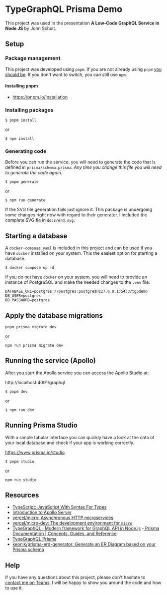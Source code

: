 # TypeGraphQL Prisma Demo

This project was used in the presentation **A Low-Code GraphQL Service in Node JS** by John Schult.

## Setup

### Package management

This project was developed using `pnpm`. If you are not already using `pnpm` [you should be](https://www.youtube.com/watch?v=d1E31WPR70g). If you don't want to switch, you can still use `npm`.

#### Installing pnpm
- https://pnpm.io/installation

### Installing packages
```
$ pnpm install
```
or
```
$ npm install
```

### Generating code
Before you can run the service, you will need to generate the code that is defined in `prisma/schema.prisma`. *Any time you change this file you will need to generate the code again.*

```
$ pnpm generate
```
or
```
$ npm run generate
```

If the SVG file generation fails just ignore it. This package is undergoing some changes right now with regard to their generator. I included the complete SVG fle in `docs/erd.svg`.

## Starting a database
A `docker-compose.yaml` is included in this project and can be used if you have `docker` installed on your system. This the easiest option for starting a database.

```
$ docker compose up -d
```

If you do not have `docker` on your system, you will need to provide an instance of PostgreSQL and make the needed changes to the `.env` file.

```
DATABASE_URL=postgres://postgres:postgres@127.0.0.1:5433/tgpdemo
DB_USER=postgres
DB_PASSWORD=postgres
```

## Apply the database migrations
```
pnpm prisma migrate dev
```
or
```
npm run prisma migrate dev
```

## Running the service (Apollo)
After you start the Apollo service you can access the Apollo Studio at:

http://localhost:4001/graphql

```
$ pnpm dev
```
or
```
$ npm run dev
```

## Running Prisma Studio
With a simple tabular interface you can quickly have a look at the data of your local database and check if your app is working correctly.

https://www.prisma.io/studio

```
$ pnpm studio
```
or
```
npm run studio
```

## Resources

- [TypeScript: JavaScript With Syntax For Types](https://www.typescriptlang.org/)
- [Introduction to Apollo Server](https://www.apollographql.com/docs/apollo-server/)
- [vercel/micro: Asynchronous HTTP microservices](https://github.com/vercel/micro)
- [vercel/micro-dev: The development environment for `micro`](https://github.com/vercel/micro-dev)
- [TypeGraphQL · Modern framework for GraphQL API in Node.js](https://typegraphql.com/)
-[ Prisma Documentation | Concepts, Guides, and Reference](https://www.prisma.io/docs/)
- [TypeGraphQL Prisma](https://prisma.typegraphql.com/)
- [keonik/prisma-erd-generator: Generate an ER Diagram based on your Prisma schema](https://github.com/keonik/prisma-erd-generator)

## Help
If you have any questions about this project, please don't hesitate to [contact me on Teams](https://teams.microsoft.com/l/chat/0/0?users=js798p@att.com). I will be happy to show you around the code and how to use it.